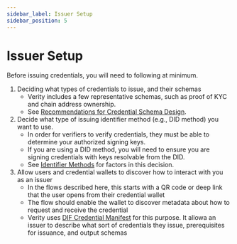 ```yaml
---
sidebar_label: Issuer Setup
sidebar_position: 5
---
```


# Issuer Setup

Before issuing credentials, you will need to following at minimum.

1. Deciding what types of credentials to issue, and their schemas
   - Verity includes a few representative schemas, such as proof of KYC and chain address ownership.
   - See [Recommendations for Credential Schema Design](/docs/patterns/schema).
2. Decide what type of issuing identifier method (e.g., DID method) you want to use.
   - In order for verifiers to verify credentials, they must be able to determine your authorized signing keys.
   - If you are using a DID method, you will need to ensure you are signing credentials with keys resolvable from the DID.
   - See [Identifier Methods](/docs/patterns/identifier) for factors in this decision.
3. Allow users and credential wallets to discover how to interact with you as an issuer
   - In the flows described here, this starts with a QR code or deep link that the user opens from their credential wallet
   - The flow should enable the wallet to discover metadata about how to request and receive the credential
   - Verity uses [DIF Credential Manifest](https://identity.foundation/credential-manifest/) for this purpose. It allowa an issuer to describe what sort of credentials they issue, prerequisites for issuance, and output schemas
